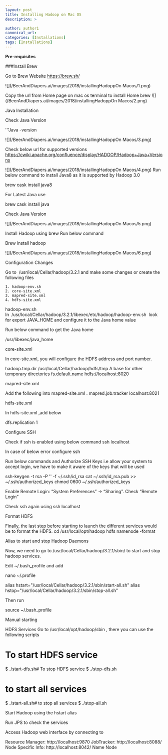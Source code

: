 ```yaml
---
layout: post
title: Installing Hadoop on Mac OS
description: >

author: author1
canonical_url:
categories: [Installations]
tags: [Installations]
---
```

**Pre-requisites**

###Install Brew

Go to Brew Website
https://brew.sh/

![](/BeerAndDiapers.ai/images/2018/installingHadoppOn Macos/1.png)

Copy the url from Home page on mac os terminal to install Home brew
![](/BeerAndDiapers.ai/images/2018/installingHadoppOn Macos/2.png)


Java Installation

Check Java Version

'''Java -version

![](/BeerAndDiapers.ai/images/2018/installingHadoppOn Macos/3.png)


Check below url for supported versions
https://cwiki.apache.org/confluence/display/HADOOP/Hadoop+Java+Versions

![](/BeerAndDiapers.ai/images/2018/installingHadoppOn Macos/4.png)
Run below command to install Java8 as it is supported by Hadoop 3.0

brew cask install java8




For Latest Java use

brew cask install java

Check Java Version

![](/BeerAndDiapers.ai/images/2018/installingHadoppOn Macos/5.png)

Install Hadoop using brew
Run below command

Brew install hadoop

![](/BeerAndDiapers.ai/images/2018/installingHadoppOn Macos/6.png)





Configuration Changes

Go to  /usr/local/Cellar/hadoop/3.2.1 and make some changes or create the following files

	1. hadoop-env.sh
	2. core-site.xml
	3. mapred-site.xml
	4. hdfs-site.xml

hadoop-env.sh
In  /usr/local/Cellar/hadoop/3.2.1/libexec/etc/hadoop/hadoop-env.sh  look for export JAVA_HOME and configure it to the Java home value

Run below command to get the Java home

/usr/libexec/java_home





core-site.xml

In core-site.xml, you will configure the HDFS address and port number.

<!-- Put site-specific property overrides in this file. -->
<configuration>
  <property>
    <name>hadoop.tmp.dir</name>
    <value>/usr/local/Cellar/hadoop/hdfs/tmp</value>
    <description>A base for other temporary directories</description>             
  </property>
  <property>
    <name>fs.default.name</name>
    <value>hdfs://localhost:8020</value>
  </property>
</configuration>





mapred-site.xml


Add the following into mapred-site.xml .
<configuration>
  <property>
    <name>mapred.job.tracker</name>
    <value>localhost:8021</value>
  </property>
</configuration>




hdfs-site.xml

In hdfs-site.xml ,add below

<configuration>
  <property>
    <name>dfs.replication</name>
    <value>1</value>
  </property>
</configuration>



Configure SSH

Check if ssh is enabled using below command
ssh localhost

In case of below error configure ssh


Run below commands and Authorize SSH Keys i.e allow your system to accept login, we have to make it aware of the keys that will be used

 ssh-keygen -t rsa -P '' -f ~/.ssh/id_rsa
 cat ~/.ssh/id_rsa.pub >> ~/.ssh/authorized_keys
 chmod 0600 ~/.ssh/authorized_keys

Enable Remote Login: “System Preferences” -> “Sharing”. Check “Remote Login”

Check ssh again using ssh localhost




Format HDFS

Finally, the last step before starting to launch the different services would be to format the HDFS.
cd /usr/local/opt/hadoop
hdfs namenode -format






Alias to start and stop Hadoop Daemons

Now, we need to go to /usr/local/Cellar/hadoop/3.2.1/sbin/ to start and stop hadoop services.

Edit ~/.bash_profile and add

nano ~/.profile

alias hstart="/usr/local/Cellar/hadoop/3.2.1/sbin/start-all.sh"
alias hstop="/usr/local/Cellar/hadoop/3.2.1/sbin/stop-all.sh"

Then run

source ~/.bash_profile


Manual starting

HDFS Services
Go to /usr/local/opt/hadoop/sbin , there you can use the following scripts
# To start HDFS service
$ ./start-dfs.sh# To stop HDFS service
$ ./stop-dfs.sh


# to start all services
$ ./start-all.sh# to stop all services
$ ./stop-all.sh



Start Hadoop using the hstart alias




Run JPS to check the services


Access Hadoop web interface by connecting to

Resource Manager: http://localhost:9870
JobTracker: http://localhost:8088/
Node Specific Info: http://localhost:8042/
Name Node
